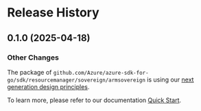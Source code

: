 # Release History

## 0.1.0 (2025-04-18)
### Other Changes

The package of `github.com/Azure/azure-sdk-for-go/sdk/resourcemanager/sovereign/armsovereign` is using our [next generation design principles](https://azure.github.io/azure-sdk/general_introduction.html).

To learn more, please refer to our documentation [Quick Start](https://aka.ms/azsdk/go/mgmt).